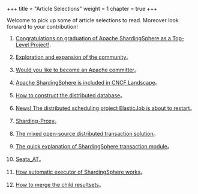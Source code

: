 +++
title = "Article Selections"
weight = 1
chapter = true
+++

Welcome to pick up some of article selections to read. Moreover look forward to your contribution!

1. [Congratulations on graduation of Apache ShardingSphere as a Top-Level Project!](/en/material/graduate/).

2. [Exploration and expansion of the community](/en/material/community/)。

3. [Would you like to become an Apache committer](/en/material/committer/)。

4. [Apache ShardingSphere is included in CNCF Landscape](/en/material/cncf/)。

5. [How to construct the distributed database](/en/material/database/)。

6. [News! The distributed scheduling project ElasticJob is about to restart](/en/material/elasticjob/)。

7. [Sharding-Proxy](/en/material/proxy/)。

8. [The mixed open-source distributed transaction solution](/en/material/solution/)。

9. [The quick explanation of ShardingSphere transaction module](/en/material/realization/)。

10. [Seata_AT](/en/material/seata/)。

11. [How automatic executor of ShardingSphere works](/en/material/engine/)。

12. [How to merge the child resultsets](/en/material/result/)。